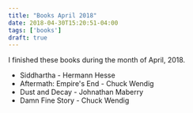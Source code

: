 ```yaml
---
title: "Books April 2018"
date: 2018-04-30T15:20:51-04:00
tags: ['books']
draft: true
---
```


I finished these books during the month of April, 2018.

* Siddhartha - Hermann Hesse
* Aftermath: Empire's End - Chuck Wendig
* Dust and Decay - Johnathan Maberry
* Damn Fine Story - Chuck Wendig
